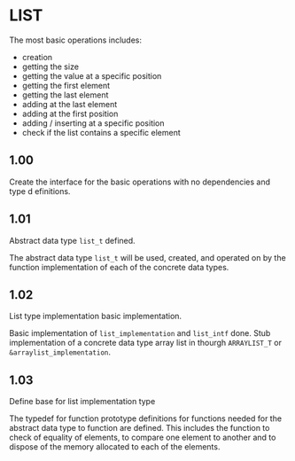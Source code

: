 # LIST

The most basic operations includes:
* creation
* getting the size
* getting the value at a specific position
* getting the first element
* getting the last element
* adding at the last element
* adding at the first position
* adding / inserting at a specific position
* check if the list contains a specific element

## 1.00 

Create the interface for the basic operations with no dependencies and type d
efinitions.

## 1.01

Abstract data type `list_t` defined.

The abstract data type `list_t` will be used, created, and operated on by the 
function implementation of each of the concrete data types.

## 1.02

List type implementation basic implementation.

Basic implementation of `list_implementation` and `list_intf` done. Stub 
implementation of a concrete data type array list in thourgh `ARRAYLIST_T` or
`&arraylist_implementation`.

## 1.03

Define base for list implementation type

The typedef for function prototype definitions for functions needed for the 
abstract data type to function are defined. This includes the function to
check of equality of elements, to compare one element to another and to 
dispose of the memory allocated to each of the elements.

